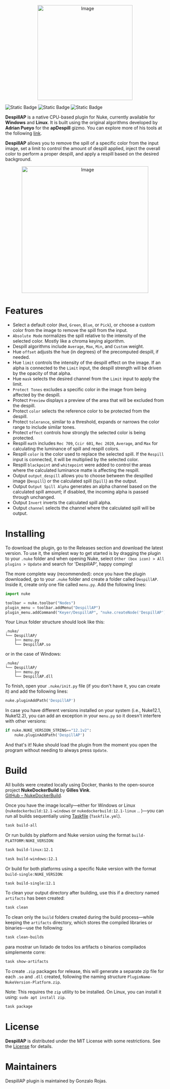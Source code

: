 <p align="center">
  <img width="300" alt="Image" src="https://github.com/user-attachments/assets/f2e88d7f-33e2-4a6e-b3a1-d9c4f66cb476">
</p>

![Static Badge](https://img.shields.io/badge/Nuke-12.1%20%7C%2012.2%20%7C%2013.0%20%7C%2013.1%20%7C%2013.2%20%7C%2014.0%20%7C%2014.1%20%7C%2015.0%20-brightgreen?style=flat&logo=nuke&logoColor=white&label=nuke) ![Static Badge](https://img.shields.io/badge/supported-brightgreen?style=flat&logo=github&logoColor=white&label=windows) ![Static Badge](https://img.shields.io/badge/supported-brightgreen?style=flat&logo=github&logoColor=white&label=linux)

**DespillAP** is a native CPU-based plugin for Nuke, currently available for **Windows** and **Linux**. It is built using the original algorithms developed by **Adrian Pueyo** for the **apDespill** gizmo. You can explore more of his tools at the following [link](https://adrianpueyo.com/gizmos/).

**DespillAP** allows you to remove the spill of a specific color from the input image, set a limit to control the amount of despill applied, inject the overall color to perform a proper despill, and apply a respill based on the desired background.

<p align="center">
  <img width="400" alt="Image" src="https://github.com/user-attachments/assets/b811a4d2-921f-4007-8699-f988f7cbb513">
</p>

# Features

- Select a default color (`Red`, `Green`, `Blue`, or `Pick`), or choose a custom color from the image to remove the spill from the input.
- `Absolute Mode` normalizes the spill relative to the intensity of the selected color. Mostly like a chroma keying algorithm.
- Despill algorithms include `Average`, `Max`, `Min`, and `Custom` weight.
- Hue `offset` adjusts the hue (in degrees) of the precomputed despill, if needed.
- Hue `limit` controls the intensity of the despill effect on the image. If an alpha is connected to the `Limit` input, the despill strength will be driven by the opacity of that alpha.
- Hue `mask` selects the desired channel from the `Limit` input to apply the limit.
- `Protect Tones` excludes a specific color in the image from being affected by the despill.
- Protect `Preview` displays a preview of the area that will be excluded from the despill.
- Protect `color` selects the reference color to be protected from the despill.
- Protect `tolerance`, similar to a threshold, expands or narrows the color range to include similar tones.
- Protect `effect` controls how strongly the selected color is being protected.
- Respill `math` includes `Rec 709`, `Ccir 601`, `Rec 2020`, `Average`, and `Max` for calculating the luminance of spill and respill colors.
- Respill `color` is the color used to replace the selected spill. If the `Respill` input is connected, it will be multiplied by the selected color.
- Respill `blackpoint` and `whitepoint` were added to control the areas where the calculated luminance matte is affecting the respill.
- Output `output_despill` allows you to choose between the despilled image (`Despill`) or the calculated spill (`Spill`) as the output.
- Output `Output Spill Alpha` generates an alpha channel based on the calculated spill amount; if disabled, the incoming alpha is passed through unchanged.
- Output `Invert` inverts the calculated spill alpha.
- Output `channel` selects the channel where the calculated spill will be output.

# Installing

To download the plugin, go to the Releases section and download the latest version. To use it, the simplest way to get started is by dragging the plugin to your `.nuke` folder and when opening Nuke, select `Other (box icon) > All plugins > Update` and search for 'DespillAP', happy comping!

The more complete way (recommended): once you have the plugin downloaded, go to your `.nuke` folder and create a folder called `DespillAP`. Inside it, create only one file called `menu.py`. Add the following lines:

```python
import nuke

toolbar = nuke.toolbar("Nodes")
plugin_menu = toolbar.addMenu("DespillAP")
plugin_menu.addCommand("Keyer/DespillAP", "nuke.createNode('DespillAP')")
```

Your Linux folder structure should look like this:

```
.nuke/
└── DespillAP/
    ├── menu.py
    └── DespillAP.so
```

or in the case of Windows:

```
.nuke/
└── DespillAP/
    ├── menu.py
    └── DespillAP.dll
```

To finish, open your `.nuke/init.py` file (if you don't have it, you can create it) and add the following lines:

```python
nuke.pluginAddPath('DespillAP')
```

In case you have different versions installed on your system (i.e., Nuke12.1, Nuke12.2), you can add an exception in your `menu.py` so it doesn't interfere with other versions:

```python
if nuke.NUKE_VERSION_STRING=="12.1v2":
    nuke.pluginAddPath('DespillAP')
```

And that's it! Nuke should load the plugin from the moment you open the program without needing to always press `Update`.

# Build

All builds were created locally using Docker, thanks to the open-source project **NukeDockerBuild** by **Gilles Vink**.  
[GitHub – NukeDockerBuild](https://github.com/gillesvink/NukeDockerBuild).

Once you have the image locally—either for Windows or Linux (`nukedockerbuild:12.1-windows` or `nukedockerbuild:12.1-linux` .. )—you can run all builds sequentially using [Taskfile](https://taskfile.dev/) (`Taskfile.yml`).

```bash
task build-all
```

Or run builds by platform and Nuke version using the format `build-PLATFORM:NUKE_VERSION`:

```bash
task build-linux:12.1
```

```bash
task build-windows:12.1
```

Or build for both platforms using a specific Nuke version with the format `build-single:NUKE_VERSION`:

```bash
task build-single:12.1
```

To clean your output directory after building, use this if a directory named `artifacts` has been created:

```bash
task clean
```

To clean only the `build` folders created during the build process—while keeping the `artifacts` directory, which stores the compiled libraries or binaries—use the following:

```bash
task clean-builds
```

para mostrar un listado de todos los artifacts o binarios compilados simplemente corre:

```bash
task show-artifacts
```

To create `.zip` packages for release, this will generate a separate zip file for each `.so` and `.dll` created, following the naming structure `PluginName-NukeVersion-Platform.zip`.  

Note: This requires the `zip` utility to be installed. On Linux, you can install it using: `sudo apt install zip`.

```bash
task package
```

# License

**DespillAP** is distributed under the MIT License with some restrictions. See the [License](https://github.com/gonzalo476/DespillAP/blob/main/LICENSE.md) for details.

# Maintainers

DespillAP plugin is maintained by Gonzalo Rojas.